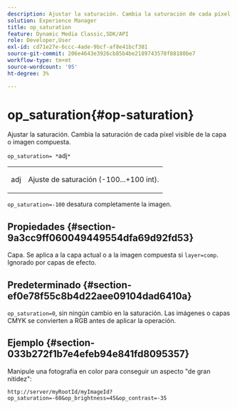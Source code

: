 ```yaml
---
description: Ajustar la saturación. Cambia la saturación de cada píxel visible de la capa o imagen compuesta.
solution: Experience Manager
title: op_saturation
feature: Dynamic Media Classic,SDK/API
role: Developer,User
exl-id: cd71e27e-6ccc-4ade-9bcf-af8e41bcf381
source-git-commit: 206e4643e3926cb85b4be2189743578f88180be7
workflow-type: tm+mt
source-wordcount: '95'
ht-degree: 3%

---
```


# op_saturation{#op-saturation}

Ajustar la saturación. Cambia la saturación de cada píxel visible de la capa o imagen compuesta.

`op_saturation= *`adj`*`

<table id="simpletable_5F118A28FE674B06A16F6F19C56B4594"> 
 <tr class="strow"> 
  <td class="stentry"> <p><span class="varname"> adj</span> </p> </td> 
  <td class="stentry"> <p>Ajuste de saturación (-100...+100 int). </p></td> 
 </tr> 
</table>

`op_saturation=-100` desatura completamente la imagen.

## Propiedades {#section-9a3cc9ff060049449554dfa69d92fd53}

Capa. Se aplica a la capa actual o a la imagen compuesta si `layer=comp`. Ignorado por capas de efecto.

## Predeterminado {#section-ef0e78f55c8b4d22aee09104dad6410a}

`op_saturation=0`, sin ningún cambio en la saturación. Las imágenes o capas CMYK se convierten a RGB antes de aplicar la operación.

## Ejemplo {#section-033b272f1b7e4efeb94e841fd8095357}

Manipule una fotografía en color para conseguir un aspecto &quot;de gran nitidez&quot;:

`http://server/myRootId/myImageId?op_saturation=-60&op_brightness=45&op_contrast=-35`
